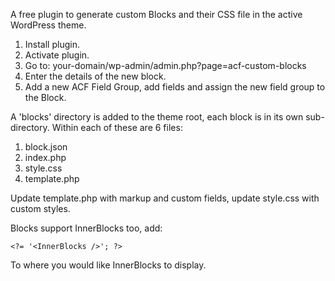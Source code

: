 A free plugin to generate custom Blocks and their CSS file in the active WordPress theme.

1. Install plugin.
2. Activate plugin.
3. Go to: your-domain/wp-admin/admin.php?page=acf-custom-blocks
4. Enter the details of the new block.
5. Add a new ACF Field Group, add fields and assign the new field group to the Block.

A 'blocks' directory is added to the theme root, each block is in its own sub-directory. Within each of these are 6 files:

1. block.json
2. index.php
3. style.css
4. template.php

Update template.php with markup and custom fields, update style.css with custom styles. 

Blocks support InnerBlocks too, add: 

    <?= '<InnerBlocks />'; ?>

To where you would like InnerBlocks to display.
